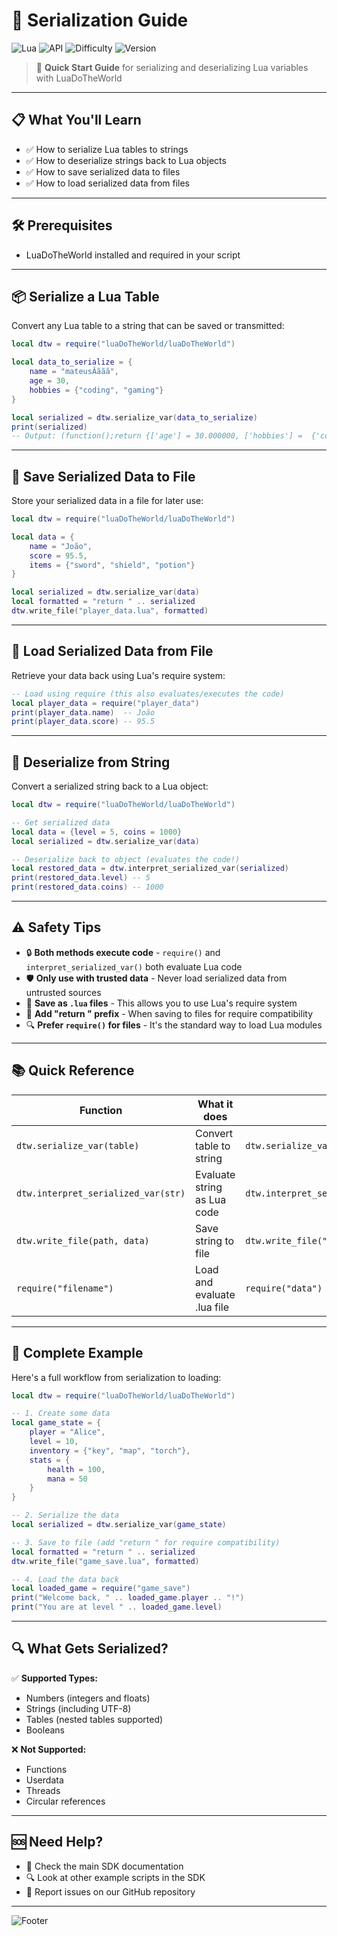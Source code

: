 # 🔄 Serialization Guide

![Lua](https://img.shields.io/badge/Language-Lua-blue?style=flat-square&logo=lua)
![API](https://img.shields.io/badge/API-Serialization-green?style=flat-square)
![Difficulty](https://img.shields.io/badge/Difficulty-Beginner-brightgreen?style=flat-square)
![Version](https://img.shields.io/badge/SDK-LuaDoTheWorld-orange?style=flat-square)

> 🚀 **Quick Start Guide** for serializing and deserializing Lua variables with LuaDoTheWorld

---

## 📋 What You'll Learn

- ✅ How to serialize Lua tables to strings
- ✅ How to deserialize strings back to Lua objects
- ✅ How to save serialized data to files
- ✅ How to load serialized data from files

---

## 🛠️ Prerequisites

- LuaDoTheWorld installed and required in your script

---

## 📦 Serialize a Lua Table

Convert any Lua table to a string that can be saved or transmitted:

```lua
local dtw = require("luaDoTheWorld/luaDoTheWorld")

local data_to_serialize = {
    name = "mateusÂããã",
    age = 30,
    hobbies = {"coding", "gaming"}
}

local serialized = dtw.serialize_var(data_to_serialize)
print(serialized)
-- Output: (function();return {['age'] = 30.000000, ['hobbies'] =  {'coding', 'gaming' }, ['name'] = 'mateus\195\130\195\163\195\163\195\163' };end)();
```

---

## 💾 Save Serialized Data to File

Store your serialized data in a file for later use:

```lua
local dtw = require("luaDoTheWorld/luaDoTheWorld")

local data = {
    name = "João",
    score = 95.5,
    items = {"sword", "shield", "potion"}
}

local serialized = dtw.serialize_var(data)
local formatted = "return " .. serialized
dtw.write_file("player_data.lua", formatted)
```

---

## 📖 Load Serialized Data from File

Retrieve your data back using Lua's require system:

```lua
-- Load using require (this also evaluates/executes the code)
local player_data = require("player_data")
print(player_data.name)  -- João
print(player_data.score) -- 95.5
```

---

## 🔄 Deserialize from String

Convert a serialized string back to a Lua object:

```lua
local dtw = require("luaDoTheWorld/luaDoTheWorld")

-- Get serialized data
local data = {level = 5, coins = 1000}
local serialized = dtw.serialize_var(data)

-- Deserialize back to object (evaluates the code!)
local restored_data = dtw.interpret_serialized_var(serialized)
print(restored_data.level) -- 5
print(restored_data.coins) -- 1000
```

---

## ⚠️ Safety Tips

- 🔒 **Both methods execute code** - `require()` and `interpret_serialized_var()` both evaluate Lua code
- 🛡️ **Only use with trusted data** - Never load serialized data from untrusted sources
- 💾 **Save as `.lua` files** - This allows you to use Lua's require system
- 🧹 **Add "return " prefix** - When saving to files for require compatibility
- 🔍 **Prefer `require()` for files** - It's the standard way to load Lua modules

---

## 📚 Quick Reference

| Function | What it does | Example |
|----------|--------------|---------|
| `dtw.serialize_var(table)` | Convert table to string | `dtw.serialize_var({a=1, b=2})` |
| `dtw.interpret_serialized_var(str)` | Evaluate string as Lua code | `dtw.interpret_serialized_var(serialized)` |
| `dtw.write_file(path, data)` | Save string to file | `dtw.write_file("data.lua", content)` |
| `require("filename")` | Load and evaluate .lua file | `require("data")` |

---

## 🎯 Complete Example

Here's a full workflow from serialization to loading:

```lua
local dtw = require("luaDoTheWorld/luaDoTheWorld")

-- 1. Create some data
local game_state = {
    player = "Alice",
    level = 10,
    inventory = {"key", "map", "torch"},
    stats = {
        health = 100,
        mana = 50
    }
}

-- 2. Serialize the data
local serialized = dtw.serialize_var(game_state)

-- 3. Save to file (add "return " for require compatibility)
local formatted = "return " .. serialized
dtw.write_file("game_save.lua", formatted)

-- 4. Load the data back
local loaded_game = require("game_save")
print("Welcome back, " .. loaded_game.player .. "!")
print("You are at level " .. loaded_game.level)
```

---

## 🔍 What Gets Serialized?

✅ **Supported Types:**
- Numbers (integers and floats)
- Strings (including UTF-8)
- Tables (nested tables supported)
- Booleans

❌ **Not Supported:**
- Functions
- Userdata
- Threads
- Circular references

---

## 🆘 Need Help?

- 📖 Check the main SDK documentation
- 🔍 Look at other example scripts in the SDK
- 🐛 Report issues on our GitHub repository

---

![Footer](https://img.shields.io/badge/Happy-Coding!-ff69b4?style=flat-square&logo=heart)

